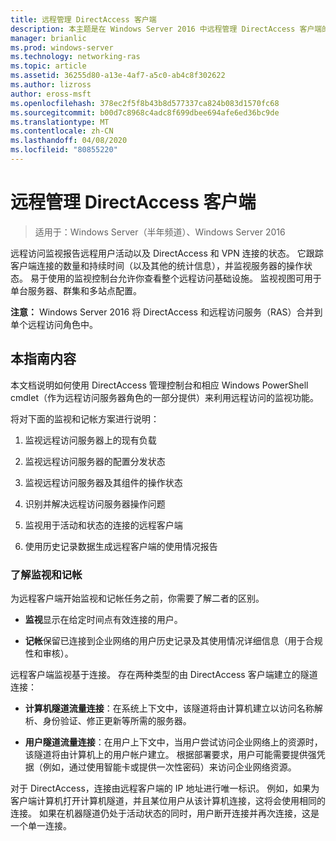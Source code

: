 ```yaml
---
title: 远程管理 DirectAccess 客户端
description: 本主题是在 Windows Server 2016 中远程管理 DirectAccess 客户端的指南的一部分。
manager: brianlic
ms.prod: windows-server
ms.technology: networking-ras
ms.topic: article
ms.assetid: 36255d80-a13e-4af7-a5c0-ab4c8f302622
ms.author: lizross
author: eross-msft
ms.openlocfilehash: 378ec2f5f8b43b8d577337ca824b083d1570fc68
ms.sourcegitcommit: b00d7c8968c4adc8f699dbee694afe6ed36bc9de
ms.translationtype: MT
ms.contentlocale: zh-CN
ms.lasthandoff: 04/08/2020
ms.locfileid: "80855220"
---
```

# <a name="manage-directaccess-clients-remotely"></a>远程管理 DirectAccess 客户端

>适用于：Windows Server（半年频道）、Windows Server 2016

远程访问监视报告远程用户活动以及 DirectAccess 和 VPN 连接的状态。 它跟踪客户端连接的数量和持续时间（以及其他的统计信息），并监视服务器的操作状态。 易于使用的监视控制台允许你查看整个远程访问基础设施。 监视视图可用于单台服务器、群集和多站点配置。  
  
**注意：** Windows Server 2016 将 DirectAccess 和远程访问服务（RAS）合并到单个远程访问角色中。  
  
## <a name="in-this-guide"></a>本指南内容  
本文档说明如何使用 DirectAccess 管理控制台和相应 Windows PowerShell cmdlet（作为远程访问服务器角色的一部分提供）来利用远程访问的监视功能。  
  
将对下面的监视和记帐方案进行说明：  
  
1.  监视远程访问服务器上的现有负载  
  
2.  监视远程访问服务器的配置分发状态  
  
3.  监视远程访问服务器及其组件的操作状态  
  
4.  识别并解决远程访问服务器操作问题  
  
5.  监视用于活动和状态的连接的远程客户端  
  
6.  使用历史记录数据生成远程客户端的使用情况报告  
  
### <a name="understand-monitoring-and-accounting"></a>了解监视和记帐  
为远程客户端开始监视和记帐任务之前，你需要了解二者的区别。  
  
-   **监视**显示在给定时间点有效连接的用户。  
  
-   **记帐**保留已连接到企业网络的用户历史记录及其使用情况详细信息（用于合规性和审核）。  
  
远程客户端监视基于连接。 存在两种类型的由 DirectAccess 客户端建立的隧道连接：  
  
-   **计算机隧道流量连接**：在系统上下文中，该隧道将由计算机建立以访问名称解析、身份验证、修正更新等所需的服务器。  
  
-   **用户隧道流量连接**：在用户上下文中，当用户尝试访问企业网络上的资源时，该隧道将由计算机上的用户帐户建立。 根据部署要求，用户可能需要提供强凭据（例如，通过使用智能卡或提供一次性密码）来访问企业网络资源。  
  
对于 DirectAccess，连接由远程客户端的 IP 地址进行唯一标识。 例如，如果为客户端计算机打开计算机隧道，并且某位用户从该计算机连接，这将会使用相同的连接。 如果在机器隧道仍处于活动状态的同时，用户断开连接并再次连接，这是一个单一连接。  
  


